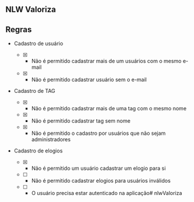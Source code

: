 ## NLW Valoriza

## Regras

- Cadastro de usuário

  - [x] - Não é permitido cadastrar mais de um usuários com o mesmo e-mail

  - [x] - Não é permitido cadastrar usuário sem o e-mail

- Cadastro de TAG

  - [x] - Não é permitido cadastrar mais de uma tag com o mesmo nome
  
  - [x] - Não é permitido cadastrar tag sem nome

  - [x] - Não é permitido o cadastro por usuários que não sejam administradores

- Cadastro de elogios

  - [x] - Não é permitido um usuário cadastrar um elogio para si

  - [ ] - Não é permitido cadastrar elogios  para usuários inválidos

  - [ ] - O usuário precisa estar autenticado na aplicação# nlwValoriza

